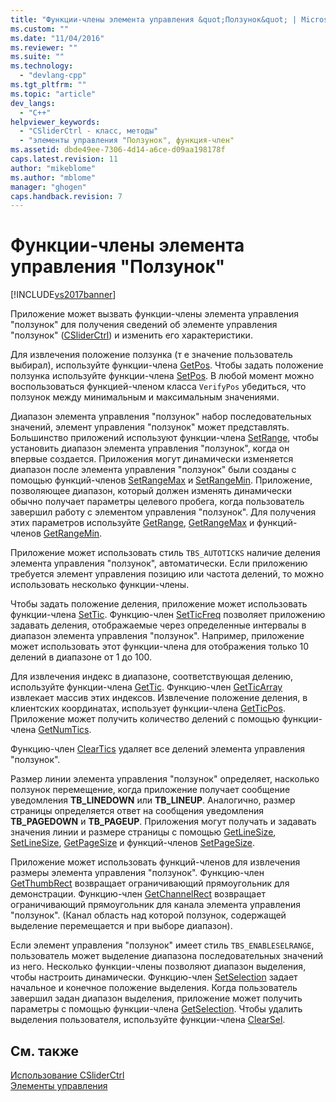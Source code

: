 ```yaml
---
title: "Функции-члены элемента управления &quot;Ползунок&quot; | Microsoft Docs"
ms.custom: ""
ms.date: "11/04/2016"
ms.reviewer: ""
ms.suite: ""
ms.technology: 
  - "devlang-cpp"
ms.tgt_pltfrm: ""
ms.topic: "article"
dev_langs: 
  - "C++"
helpviewer_keywords: 
  - "CSliderCtrl - класс, методы"
  - "элементы управления "Ползунок", функция-член"
ms.assetid: dbde49ee-7306-4d14-a6ce-d09aa198178f
caps.latest.revision: 11
author: "mikeblome"
ms.author: "mblome"
manager: "ghogen"
caps.handback.revision: 7
---
```

# Функции-члены элемента управления &quot;Ползунок&quot;
[!INCLUDE[vs2017banner](../assembler/inline/includes/vs2017banner.md)]

Приложение может вызвать функции\-члены элемента управления "ползунок" для получения сведений об элементе управления "ползунок" \([CSliderCtrl](../mfc/reference/csliderctrl-class.md)\) и изменить его характеристики.  
  
 Для извлечения положение ползунка \(т е значение пользователь выбирал\), используйте функции\-члена [GetPos](../Topic/CSliderCtrl::GetPos.md).  Чтобы задать положение ползунка используйте функции\-члена [SetPos](../Topic/CSliderCtrl::SetPos.md).  В любой момент можно воспользоваться функцией\-членом класса `VerifyPos` убедиться, что ползунок между минимальным и максимальным значениями.  
  
 Диапазон элемента управления "ползунок" набор последовательных значений, элемент управления "ползунок" может представлять.  Большинство приложений используют функции\-члена [SetRange](../Topic/CSliderCtrl::SetRange.md), чтобы установить диапазон элемента управления "ползунок", когда он впервые создается.  Приложения могут динамически изменяется диапазон после элемента управления "ползунок" были созданы с помощью функций\-членов [SetRangeMax](../Topic/CSliderCtrl::SetRangeMax.md) и [SetRangeMin](../Topic/CSliderCtrl::SetRangeMin.md).  Приложение, позволяющее диапазон, который должен изменять динамически обычно получает параметры целевого пробега, когда пользователь завершил работу с элементом управления "ползунок".  Для получения этих параметров используйте [GetRange](../Topic/CSliderCtrl::GetRange.md), [GetRangeMax](../Topic/CSliderCtrl::GetRangeMax.md) и функций\-членов [GetRangeMin](../Topic/CSliderCtrl::GetRangeMin.md).  
  
 Приложение может использовать стиль `TBS_AUTOTICKS` наличие деления элемента управления "ползунок", автоматически.  Если приложению требуется элемент управления позицию или частота делений, то можно использовать несколько функции\-члены.  
  
 Чтобы задать положение деления, приложение может использовать функции\-члена [SetTic](../Topic/CSliderCtrl::SetTic.md).  Функцию\-член [SetTicFreq](../Topic/CSliderCtrl::SetTicFreq.md) позволяет приложению задавать деления, отображаемые через определенные интервалы в диапазон элемента управления "ползунок".  Например, приложение может использовать этот функции\-члена для отображения только 10 делений в диапазоне от 1 до 100.  
  
 Для извлечения индекс в диапазоне, соответствующая делению, используйте функции\-члена [GetTic](../Topic/CSliderCtrl::GetTic.md).  Функцию\-член [GetTicArray](../Topic/CSliderCtrl::GetTicArray.md) извлекает массив этих индексов.  Извлечение положение деления, в клиентских координатах, использует функции\-члена [GetTicPos](../Topic/CSliderCtrl::GetTicPos.md).  Приложение может получить количество делений с помощью функции\-члена [GetNumTics](../Topic/CSliderCtrl::GetNumTics.md).  
  
 Функцию\-член [ClearTics](../Topic/CSliderCtrl::ClearTics.md) удаляет все делений элемента управления "ползунок".  
  
 Размер линии элемента управления "ползунок" определяет, насколько ползунок перемещение, когда приложение получает сообщение уведомления **TB\_LINEDOWN** или **TB\_LINEUP**.  Аналогично, размер страницы определяется ответ на сообщения уведомления **TB\_PAGEDOWN** и **TB\_PAGEUP**.  Приложения могут получать и задавать значения линии и размере страницы с помощью [GetLineSize](../Topic/CSliderCtrl::GetLineSize.md), [SetLineSize](../Topic/CSliderCtrl::SetLineSize.md), [GetPageSize](../Topic/CSliderCtrl::GetPageSize.md) и функций\-членов [SetPageSize](../Topic/CSliderCtrl::SetPageSize.md).  
  
 Приложение может использовать функций\-членов для извлечения размеры элемента управления "ползунок".  Функцию\-член [GetThumbRect](../Topic/CSliderCtrl::GetThumbRect.md) возвращает ограничивающий прямоугольник для демонстрации.  Функцию\-член [GetChannelRect](../Topic/CSliderCtrl::GetChannelRect.md) возвращает ограничивающий прямоугольник для канала элемента управления "ползунок". \(Канал область над которой ползунок, содержащей выделение перемещается и при выборе диапазон\).  
  
 Если элемент управления "ползунок" имеет стиль `TBS_ENABLESELRANGE`, пользователь может выделение диапазона последовательных значений из него.  Несколько функции\-члены позволяют диапазон выделения, чтобы настроить динамически.  Функцию\-член [SetSelection](../Topic/CSliderCtrl::SetSelection.md) задает начальное и конечное положение выделения.  Когда пользователь завершил задан диапазон выделения, приложение может получить параметры с помощью функции\-члена [GetSelection](../Topic/CSliderCtrl::GetSelection.md).  Чтобы удалить выделения пользователя, используйте функции\-члена [ClearSel](../Topic/CSliderCtrl::ClearSel.md).  
  
## См. также  
 [Использование CSliderCtrl](../mfc/using-csliderctrl.md)   
 [Элементы управления](../mfc/controls-mfc.md)